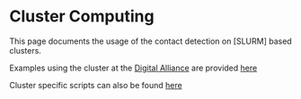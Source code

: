 # Cluster Computing

This page documents the usage of the contact detection on [SLURM] based clusters.

Examples using the cluster at the [Digital Alliance](https://www.alliancecan.ca/en) are provided [here](https://github.com/NanoscopyAI/tutorial_mcs_detect)

Cluster specific scripts can also be found [here](https://github.com/bencardoen/SubPrecisionContactDetection.jl/tree/main/hpcscripts)